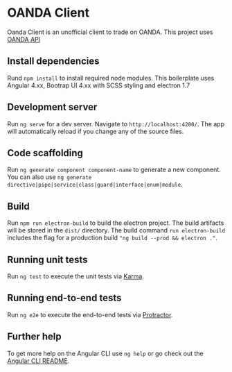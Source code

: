 # OANDA Client

Oanda Client is an unofficial client to trade on OANDA. This project uses [OANDA API](https://developer.oanda.com/)

## Install dependencies

Rund `npm install` to install required node modules. This boilerplate uses Angular 4.xx, Bootrap UI 4.xx with SCSS styling and electron 1.7 

## Development server

Run `ng serve` for a dev server. Navigate to `http://localhost:4200/`. The app will automatically reload if you change any of the source files.

## Code scaffolding

Run `ng generate component component-name` to generate a new component. You can also use `ng generate directive|pipe|service|class|guard|interface|enum|module`.

## Build

Run `npm run electron-build` to build the electron project. The build artifacts will be stored in the `dist/` directory. The build command `run electron-build` includes the flag for a production build `"ng build --prod && electron ."`.

## Running unit tests

Run `ng test` to execute the unit tests via [Karma](https://karma-runner.github.io).

## Running end-to-end tests

Run `ng e2e` to execute the end-to-end tests via [Protractor](http://www.protractortest.org/).

## Further help

To get more help on the Angular CLI use `ng help` or go check out the [Angular CLI README](https://github.com/angular/angular-cli/blob/master/README.md).
